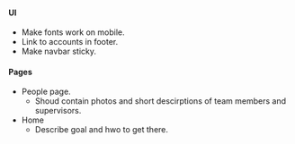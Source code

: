#### UI
* Make fonts work on mobile.
* Link to accounts in footer.
* Make navbar sticky.

#### Pages
* People page.
    * Shoud contain photos and short descirptions of team members and supervisors.
* Home
    * Describe goal and hwo to get there.



